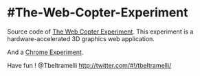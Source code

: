 #The-Web-Copter-Experiment
======================

Source code of [The Web Copter Experiment](http://labs.tonybeltramelli.com/experiment/theWebCopterExperiment/).
This experiment is a hardware-accelerated 3D graphics web application.

And a [Chrome Experiment](http://www.chromeexperiments.com/detail/the-web-copter-experiment/).

Have fun !
@Tbeltramelli <http://twitter.com/#!/tbeltramelli/>